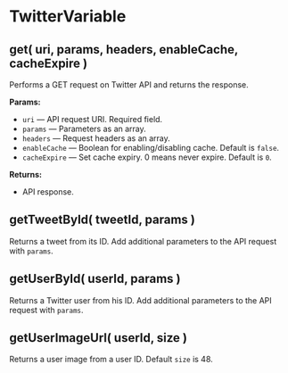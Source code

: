 # TwitterVariable

## get( uri, params, headers, enableCache, cacheExpire )


Performs a GET request on Twitter API and returns the response.

**Params:**

- `uri` — API request URI. Required field.
- `params` — Parameters as an array.
- `headers` — Request headers as an array.
- `enableCache` — Boolean for enabling/disabling cache. Default is `false`.
- `cacheExpire` — Set cache expiry. 0 means never expire. Default is `0`.

**Returns:**

- API response.

## getTweetById( tweetId, params )

Returns a tweet from its ID. Add additional parameters to the API request with `params`.

## getUserById( userId, params )

Returns a Twitter user from his ID. Add additional parameters to the API request with `params`.

## getUserImageUrl( userId, size )

Returns a user image from a user ID. Default `size` is 48.